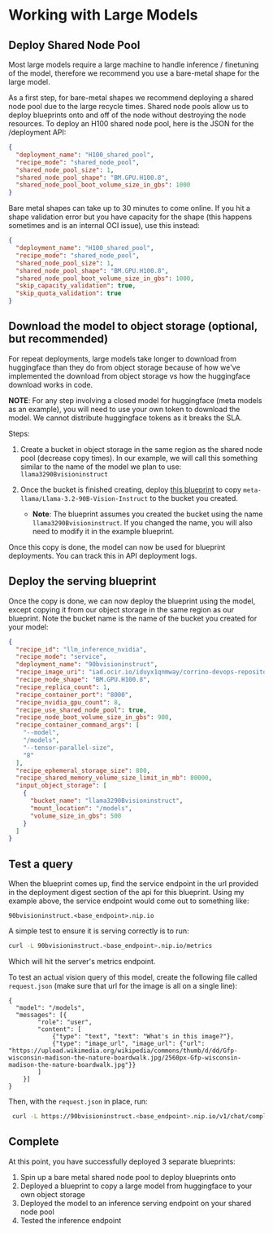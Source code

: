 # Working with Large Models

## Deploy Shared Node Pool

Most large models require a large machine to handle inference / finetuning of the model, therefore we recommend you use a bare-metal shape for the large model.

As a first step, for bare-metal shapes we recommend deploying a shared node pool due to the large recycle times. Shared node pools allow us to deploy blueprints onto and off of the node without destroying the node resources. To deploy an H100 shared node pool, here is the JSON for the /deployment API:

```json
{
  "deployment_name": "H100_shared_pool",
  "recipe_mode": "shared_node_pool",
  "shared_node_pool_size": 1,
  "shared_node_pool_shape": "BM.GPU.H100.8",
  "shared_node_pool_boot_volume_size_in_gbs": 1000
}
```

Bare metal shapes can take up to 30 minutes to come online. If you hit a shape validation error but you have capacity for the shape (this happens sometimes and is an internal OCI issue), use this instead:

```json
{
  "deployment_name": "H100_shared_pool",
  "recipe_mode": "shared_node_pool",
  "shared_node_pool_size": 1,
  "shared_node_pool_shape": "BM.GPU.H100.8",
  "shared_node_pool_boot_volume_size_in_gbs": 1000,
  "skip_capacity_validation": true,
  "skip_quota_validation": true
}
```

## Download the model to object storage (optional, but recommended)

For repeat deployments, large models take longer to download from huggingface than they do from object storage because of how we've implemented the download from object storage vs how the huggingface download works in code.

**NOTE**: For any step involving a closed model for huggingface (meta models as an example), you will need to use your own token to download the model. We cannot distribute huggingface tokens as it breaks the SLA.

Steps:

1. Create a bucket in object storage in the same region as the shared node pool (decrease copy times). In our example, we will call this something similar to the name of the model we plan to use: `llama3290Bvisioninstruct`

2. Once the bucket is finished creating, deploy [this blueprint](../../sample_blueprints/model_storage/download_closed_hf_model_to_object_storage.json) to copy `meta-llama/Llama-3.2-90B-Vision-Instruct` to the bucket you created.
   - **Note**: The blueprint assumes you created the bucket using the name `llama3290Bvisioninstruct`. If you changed the name, you will also need to modify it in the example blueprint.


Once this copy is done, the model can now be used for blueprint deployments. You can track this in API deployment logs.

## Deploy the serving blueprint

Once the copy is done, we can now deploy the blueprint using the model, except copying it from our object storage in the same region as our blueprint. Note the bucket name is the name of the bucket you created for your model:

```json
{
  "recipe_id": "llm_inference_nvidia",
  "recipe_mode": "service",
  "deployment_name": "90bvisioninstruct",
  "recipe_image_uri": "iad.ocir.io/iduyx1qnmway/corrino-devops-repository:vllmv0.6.6.pos1",
  "recipe_node_shape": "BM.GPU.H100.8",
  "recipe_replica_count": 1,
  "recipe_container_port": "8000",
  "recipe_nvidia_gpu_count": 8,
  "recipe_use_shared_node_pool": true,
  "recipe_node_boot_volume_size_in_gbs": 900,
  "recipe_container_command_args": [
    "--model",
    "/models",
    "--tensor-parallel-size",
    "8"
  ],
  "recipe_ephemeral_storage_size": 800,
  "recipe_shared_memory_volume_size_limit_in_mb": 80000,
  "input_object_storage": [
    {
      "bucket_name": "llama3290Bvisioninstruct",
      "mount_location": "/models",
      "volume_size_in_gbs": 500
    }
  ]
}
```

## Test a query

When the blueprint comes up, find the service endpoint in the url provided in the deployment digest section of the api for this blueprint. Using my example above, the service endpoint would come out to something like:

`90bvisioninstruct.<base_endpoint>.nip.io`

A simple test to ensure it is serving correctly is to run:

```bash
curl -L 90bvisioninstruct.<base_endpoint>.nip.io/metrics
```

Which will hit the server's metrics endpoint.

To test an actual vision query of this model, create the following file called `request.json` (make sure that url for the image is all on a single line):

```
{
  "model": "/models",
  "messages": [{
        "role": "user",
        "content": [
            {"type": "text", "text": "What's in this image?"},
            {"type": "image_url", "image_url": {"url": "https://upload.wikimedia.org/wikipedia/commons/thumb/d/dd/Gfp-wisconsin-madison-the-nature-boardwalk.jpg/2560px-Gfp-wisconsin-madison-the-nature-boardwalk.jpg"}}
        ]
    }]
}
```

Then, with the `request.json` in place, run:

```bash
 curl -L https://90bvisioninstruct.<base_endpoint>.nip.io/v1/chat/completions --header 'Content-Type: application/json' --data-binary @request.json
```

## Complete

At this point, you have successfully deployed 3 separate blueprints:

1. Spin up a bare metal shared node pool to deploy blueprints onto
2. Deployed a blueprint to copy a large model from huggingface to your own object storage
3. Deployed the model to an inference serving endpoint on your shared node pool
4. Tested the inference endpoint
